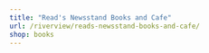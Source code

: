 ```yaml
---
title: "Read's Newsstand Books and Cafe"
url: /riverview/reads-newsstand-books-and-cafe/
shop: books
---
```

